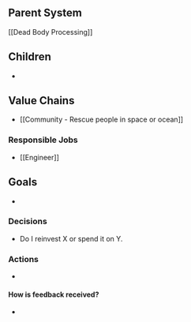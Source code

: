## Parent System
[[Dead Body Processing]]
## Children
- 
## Value Chains
- [[Community - Rescue people in space or ocean]]
### Responsible Jobs
- [[Engineer]]
## Goals
- 
### Decisions
- Do I reinvest X or spend it on Y.
### Actions
- 
#### How is feedback received?
- 
